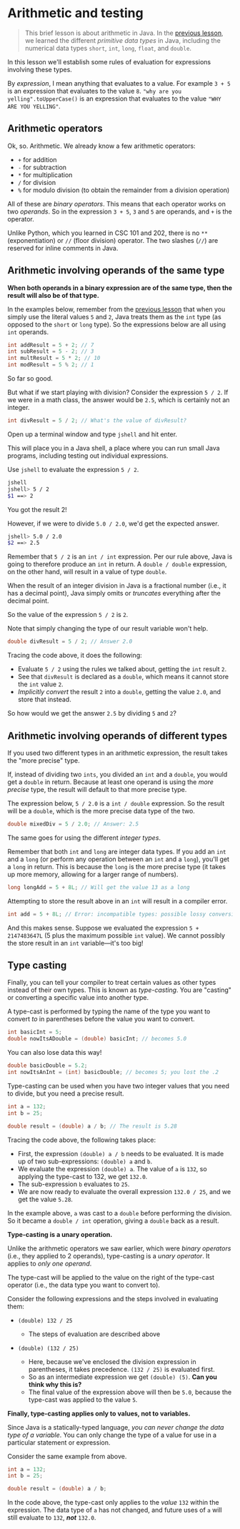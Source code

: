 # Arithmetic and testing

> This brief lesson is about arithmetic in Java.
> In the [previous lesson](../01_intro_to_java/), we learned the different *primitive data types* in Java, including the numerical data types `short`, `int`, `long`, `float`, and `double`.

In this lesson we'll establish some rules of evaluation for expressions involving these types.

By *expression*, I mean anything that evaluates to a value. For example `3 + 5` is an expression that evaluates to the value `8`. `"why are you yelling".toUpperCase()` is an expression that evaluates to the value `"WHY ARE YOU YELLING"`.

## Arithmetic operators

Ok, so. Arithmetic. We already know a few arithmetic operators:

* `+` for addition
* `-` for subtraction
* `*` for multiplication
* `/` for division
* `%` for modulo division (to obtain the remainder from a division operation)

All of these are *binary operators*. This means that each operator works on two *operands*. So in the expression `3 + 5`, `3` and `5` are operands, and `+` is the operator.

Unlike Python, which you learned in CSC 101 and 202, there is no `**` (exponentiation) or `//` (floor division) operator.
The two slashes (`//`) are reserved for inline comments in Java.

## Arithmetic involving operands of the same type

**When both operands in a binary expression are of the same type, then the result will also be of that type.**

In the examples below, remember from the [previous lesson](../01_intro_to_java/index.md) that when you simply use the literal values `5` and `2`, Java treats them as the `int` type (as opposed to the `short` or `long` type).
So the expressions below are all using `int` operands.

```java
int addResult = 5 + 2; // 7
int subResult = 5 - 2; // 3
int multResult = 5 * 2; // 10
int modResult = 5 % 2; // 1
```

So far so good.

But what if we start playing with division? Consider the expression `5 / 2`. If we were in a math class, the answer would be `2.5`, which is certainly not an integer.

```java
int divResult = 5 / 2; // What's the value of divResult?
```

Open up a terminal window and type `jshell` and hit enter.

This will place you in a Java shell, a place where you can run small Java programs, including testing out individual expressions.

Use `jshell` to evaluate the expression `5 / 2`.

```bash
jshell
jshell> 5 / 2
$1 ==> 2
```

You got the result 2!

However, if we were to divide `5.0 / 2.0`, we'd get the expected answer.

```bash
jshell> 5.0 / 2.0
$2 ==> 2.5
```

Remember that `5 / 2` is an `int / int` expression.
Per our rule above, Java is going to therefore produce an `int` in return.
A `double / double` expression, on the other hand, will result in a value of type `double`.

When the result of an integer division in Java is a fractional number (i.e., it has a decimal point), Java simply omits or *truncates* everything after the decimal point.

So the value of the expression `5 / 2` is `2`.

Note that simply changing the type of our result variable won't help.

```java
double divResult = 5 / 2; // Answer 2.0
```

Tracing the code above, it does the following:

* Evaluate `5 / 2` using the rules we talked about, getting the `int` result `2`.
* See that `divResult` is declared as a `double`, which means it cannot store the `int` value `2`.
* *Implicitly convert* the result `2` into a `double`, getting the value `2.0`, and store that instead.

So how would we get the answer `2.5` by dividing `5` and `2`?

## Arithmetic involving operands of different types

If you used two different types in an arithmetic expression, the result takes the "more precise" type.

If, instead of dividing two `ints`, you divided an `int` and a `double`, you would get a `double` in return.
Because at least one operand is using the *more precise* type, the result will default to that more precise type.

The expression below, `5 / 2.0` is a `int / double` expression.
So the result will be a `double`, which is the more precise data type of the two.

```java
double mixedDiv = 5 / 2.0; // Answer: 2.5
```

The same goes for using the different *integer types*.

Remember that both `int` and `long` are integer data types.
If you add an `int` and a `long` (or perform any operation between an `int` and a `long`), you'll get a `long` in return.
This is because the `long` is the more precise type (it takes up more memory, allowing for a larger range of numbers).

```java
long longAdd = 5 + 8L; // Will get the value 13 as a long
```

Attempting to store the result above in an `int` will result in a compiler error.

```java
int add = 5 + 8L; // Error: incompatible types: possible lossy conversion from long to int
```

And this makes sense. Suppose we evaluated the expression `5 + 2147483647L` (5 plus the maximum possible `int` value). We cannot possibly the store result in an `int` variable—it's too big!

## Type casting

Finally, you can tell your compiler to treat certain values as other types instead of their own types.
This is known as _type-casting_.
You are "casting" or converting a specific value into another type.

A type-cast is performed by typing the name of the type you want to convert *to* in parentheses before the value you want to convert.

```java
int basicInt = 5;
double nowItsADouble = (double) basicInt; // becomes 5.0
```

You can also lose data this way!

```java
double basicDouble = 5.2;
int nowItsAnInt = (int) basicDouble; // becomes 5; you lost the .2
```

Type-casting can be used when you have two integer values that you need to divide, but you need a precise result.

```java
int a = 132;
int b = 25;

double result = (double) a / b; // The result is 5.28
```

Tracing the code above, the following takes place:

- First, the expression `(double) a / b` needs to be evaluated. It is made up of two sub-expressions: `(double) a` and `b`.
- We evaluate the expression `(double) a`. The value of `a` is `132`, so applying the type-cast to 132, we get `132.0`.
- The sub-expression `b` evaluates to `25`.
- We are now ready to evaluate the overall expression `132.0 / 25`, and we get the value `5.28`.

In the example above, `a` was cast to a `double` before performing the division.
So it became a `double / int` operation, giving a `double` back as a result.

**Type-casting is a unary operation.**

Unlike the arithmetic operators we saw earlier, which were *binary operators* (i.e., they applied to 2 operands), type-casting is a *unary operator*. It applies to *only one operand*.

The type-cast will be applied to the value on the right of the type-cast operator (i.e., the data type you want to convert to).

Consider the following expressions and the steps involved in evaluating them:

- `(double) 132 / 25`
  - The steps of evaluation are described above

- `(double) (132 / 25)`
  - Here, because we've enclosed the division expression in parentheses, it takes precedence. `(132 / 25)` is evaluated first.
  - So as an intermediate expression we get `(double) (5)`. **Can you think why this is?**
  - The final value of the expression above will then be `5.0`, because the type-cast was applied to the value `5`.

**Finally, type-casting applies only to values, not to variables.**

Since Java is a statically-typed language, *you can never change the data type of a variable*.
You can only change the type of a value for use in a particular statement or expression.

Consider the same example from above.

```java
int a = 132;
int b = 25;

double result = (double) a / b;
```

In the code above, the type-cast only applies to the *value* `132` within the expression. The data type of `a` has not changed, and future uses of `a` will still evaluate to `132`, ***not*** `132.0`.
